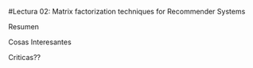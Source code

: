 #Lectura 02: Matrix factorization techniques for Recommender Systems

Resumen

Cosas Interesantes 

Criticas??

